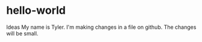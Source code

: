 # hello-world
Ideas
My name is Tyler. I'm making changes in a file on github.
The changes will be small.
